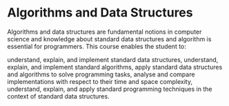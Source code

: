 # Algorithms and Data Structures

Algorithms and data structures are fundamental notions in computer science and knowledge about standard data structures and algorithm is essential for programmers. This course enables the student to:

understand, explain, and implement standard data structures,
understand, explain, and implement standard algorithms,
apply standard data structures and algorithms to solve programming tasks,
analyse and compare implementations with respect to their time and space complexity,
understand, explain, and apply standard programming techniques in the context of standard data structures.
